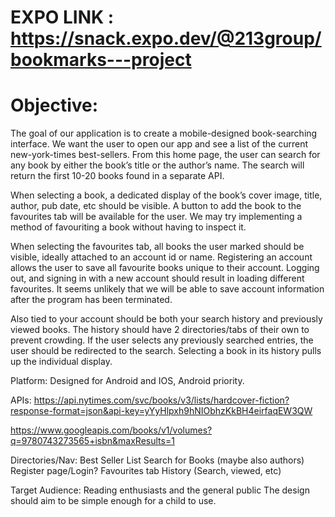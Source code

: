 # EXPO LINK : https://snack.expo.dev/@213group/bookmarks---project

# Objective:
The goal of our application is to create a mobile-designed book-searching interface. We want the user to open our app and see a list of the current new-york-times best-sellers. From this home page, the user can search for any book by either the book’s title or the author’s name. The search will return the first 10-20 books found in a separate API. 

When selecting a book, a dedicated display of the book’s cover image, title, author, pub date, etc should be visible. A button to add the book to the favourites tab will be available for the user. We may try implementing a method of favouriting a book without having to inspect it.

When selecting the favourites tab, all books the user marked should be visible, ideally attached to an account id or name. Registering an account allows the user to save all favourite books unique to their account. Logging out, and signing in with a new account should result in loading different favourites. It seems unlikely that we will be able to save account information after the program has been terminated.

Also tied to your account should be both your search history and previously viewed books. The history should have 2 directories/tabs of their own to prevent crowding. If the user selects any previously searched entries, the user should be redirected to the search. Selecting a book in its history pulls up the individual display.


Platform:
Designed for Android and IOS, Android priority.

APIs: https://api.nytimes.com/svc/books/v3/lists/hardcover-fiction?response-format=json&api-key=yYyHlpxh9hNIObhzKkBH4eirfaqEW3QW

https://www.googleapis.com/books/v1/volumes?q=9780743273565+isbn&maxResults=1


Directories/Nav:
Best Seller List
Search for Books (maybe also authors)
Register page/Login?
Favourites tab
History (Search, viewed, etc)


Target Audience:
Reading enthusiasts and the general public
The design should aim to be simple enough for a child to use.
